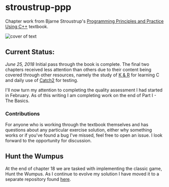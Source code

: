# stroustrup-ppp
Chapter work from Bjarne Stroustrup's [Programming Principles and Practice Using C++](https://www.amazon.com/Programming-Principles-Practice-Using-2nd/dp/0321992784/ref=pd_lpo_sbs_14_t_0?_encoding=UTF8&psc=1&refRID=XB9Y8N2PGY06AHSKCT52) textbook.

![cover of text](https://images-na.ssl-images-amazon.com/images/I/51j679vpDGL._SX406_BO1,204,203,200_.jpg)

## Current Status:
*June 25, 2018*
Initial pass through the book is complete. The final two chapters received less attention than others due to their content being covered through other resources, namely the study of [K & R](https://www.amazon.com/Programming-Language-2nd-Brian-Kernighan/dp/0131103628/ref=sr_1_1?s=books&ie=UTF8&qid=1529961639&sr=1-1&keywords=the+c+programming+language) for learning C and daily use of [Catch2](https://github.com/catchorg/Catch2) for testing.

I'll now turn my attention to completing the quality assessment I had started in February. As of this writing I am completing work on the end of Part I - The Basics.

### Contributions
For anyone who is working through the textbook themselves and has questions about any particular exercise solution, either why something works or if you've found a bug I've missed, feel free to open an issue. I look forward to the opportunity for discussion.

## Hunt the Wumpus
At the end of chapter 18 we are tasked with implementing the classic game, Hunt the Wumpus. As I continue to evolve my solution I have moved it to a separate repository found [here](https://github.com/Chrinkus/wumpus).

